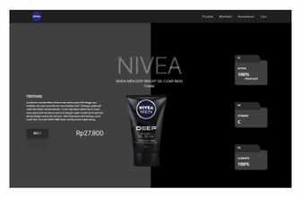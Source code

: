 ![Landing Page UI](https://github.com/ryanazryan/nivea-man/blob/main/assets/images/ui.png?raw=true)
